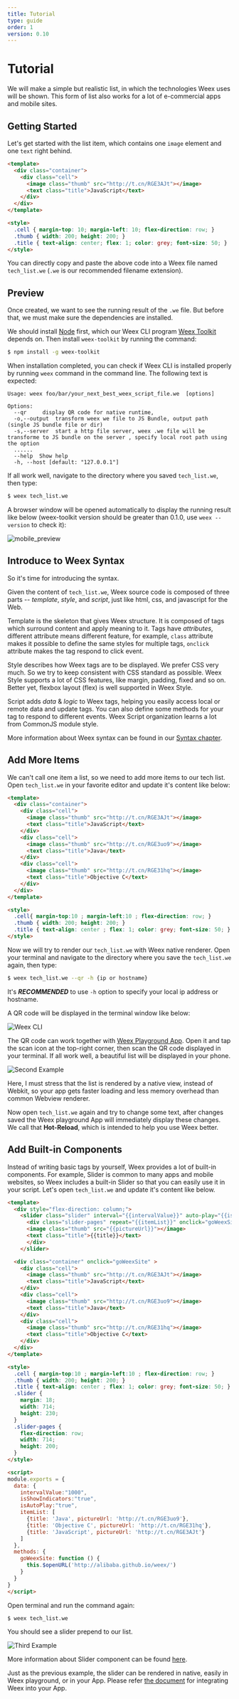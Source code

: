 ```yaml
---
title: Tutorial
type: guide
order: 1
version: 0.10
---
```


# Tutorial

We will make a simple but realistic list, in which the technologies Weex uses will be shown. This form of list also works for a lot of e-commercial apps and mobile sites.

## Getting Started

Let's get started with the list item, which contains one `image` element and one `text` right behind.

```html
<template>
  <div class="container">
    <div class="cell">
      <image class="thumb" src="http://t.cn/RGE3AJt"></image>
      <text class="title">JavaScript</text>
    </div>
  </div>
</template>

<style>
  .cell { margin-top: 10; margin-left: 10; flex-direction: row; }
  .thumb { width: 200; height: 200; }
  .title { text-align: center; flex: 1; color: grey; font-size: 50; }
</style>
```

You can directly copy and paste the above code into a Weex file named `tech_list.we` (`.we` is our recommended filename extension).

## Preview

Once created, we want to see the running result of the `.we` file. But before that, we must make sure the dependencies are installed.

We should install [Node](https://nodejs.org/en/download/) first, which our Weex CLI program [Weex Toolkit](https://www.npmjs.com/package/weex-toolkit) depends on. Then install `weex-toolkit` by running the command:

```bash
$ npm install -g weex-toolkit
```

When installation completed, you can check if Weex CLI is installed properly by running `weex` command in the command line. The following text is expected:

```
Usage: weex foo/bar/your_next_best_weex_script_file.we  [options]

Options:
  --qr     display QR code for native runtime, 
  -o,--output  transform weex we file to JS Bundle, output path (single JS bundle file or dir)
  -s,--server  start a http file server, weex .we file will be transforme to JS bundle on the server , specify local root path using the option  
  ......
  --help  Show help         
  -h, --host [default: "127.0.0.1"]
```

If all work well, navigate to the directory where you saved `tech_list.we`, then type:

```bash
$ weex tech_list.we
```

A browser window will be opened automatically to display the running result like below     (weex-toolkit version should be greater than 0.1.0, use `weex --version` to check it):

![mobile_preview](https://gtms02.alicdn.com/tps/i2/TB1y151LVXXXXXXaXXXoRYgWVXX-495-584.jpg)

## Introduce to Weex Syntax

So it's time for introducing the syntax. 

Given the content of `tech_list.we`, Weex source code is composed of three parts -- *template*, *style*, and *script*, just like html, css, and javascript for the Web.

Template is the skeleton that gives Weex structure. It is composed of tags which surround content and apply meaning to it. Tags have *attributes*, different attribute means different feature, for example, `class` attribute makes it possible to define the same styles for multiple tags, `onclick` attribute makes the tag respond to click event.

Style describes how Weex tags are to be displayed. We prefer CSS very much. So we try to keep consistent with CSS standard as possible. Weex Style supports a lot of CSS features, like margin, padding, fixed and so on. Better yet, flexbox layout (flex) is well supported in Weex Style.

Script adds *data* & *logic* to Weex tags, helping you easily access local or remote data and update tags. You can also define some methods for your tag to respond to different events. Weex Script organization learns a lot from CommonJS module style.

More information about Weex syntax can be found in our [Syntax chapter](./syntax/index.html).

## Add More Items

We can't call one item a list, so we need to add more items to our tech list. Open `tech_list.we` in your favorite editor and update it's content like below:

```html
<template>
  <div class="container">
    <div class="cell">
      <image class="thumb" src="http://t.cn/RGE3AJt"></image>
      <text class="title">JavaScript</text>
    </div>
    <div class="cell">
      <image class="thumb" src="http://t.cn/RGE3uo9"></image>
      <text class="title">Java</text>
    </div>
    <div class="cell">
      <image class="thumb" src="http://t.cn/RGE31hq"></image>
      <text class="title">Objective C</text>
    </div>
  </div>
</template>

<style>
  .cell{ margin-top:10 ; margin-left:10 ; flex-direction: row; }
  .thumb { width: 200; height: 200; }
  .title { text-align: center ; flex: 1; color: grey; font-size: 50; }
</style>
```

Now we will try to  render our  `tech_list.we`  with Weex native renderer.  Open your terminal and  navigate to the directory where you save the `tech_list.we` again, then type:

```bash
$ weex tech_list.we --qr -h {ip or hostname}
```

It's ***RECOMMENDED*** to use `-h` option to specify your local ip address or hostname.

A QR code will be displayed in the terminal window like below:

![Weex CLI](images/tut-cli-qrcode.png)

The QR code can work together with [Weex Playground App](http://alibaba.github.io/weex/download.html). Open it and tap the scan icon at the top-right corner, then scan the QR code displayed in your terminal. If all work well, a beautiful list will be displayed in your phone.

![Second Example](images/tut-second.png)

Here, I must stress that the list is rendered by a native view, instead of Webkit, so your app gets faster loading and less memory overhead than common Webview renderer.

Now open `tech_list.we` again and try to change some text, after changes saved the Weex playground App will immediately display these changes. We call that **Hot-Reload**, which is intended to help you use Weex better.

## Add Built-in Components

Instead of writing basic tags by yourself, Weex provides a lot of built-in components. For example, Slider is common to many apps and mobile websites, so Weex includes a built-in Slider so that you can easily use it in your script. Let's open `tech_list.we` and update it's content like below.

```html
<template>
  <div style="flex-direction: column;">
    <slider class="slider" interval="{{intervalValue}}" auto-play="{{isAutoPlay}}" >
      <div class="slider-pages" repeat="{{itemList}}" onclick="goWeexSite" >
      <image class="thumb" src="{{pictureUrl}}"></image>
      <text class="title">{{title}}</text>
      </div>
    </slider>

  <div class="container" onclick="goWeexSite" >
    <div class="cell">
      <image class="thumb" src="http://t.cn/RGE3AJt"></image>
      <text class="title">JavaScript</text>
    </div>
    <div class="cell">
      <image class="thumb" src="http://t.cn/RGE3uo9"></image>
      <text class="title">Java</text>
    </div>
    <div class="cell">
      <image class="thumb" src="http://t.cn/RGE31hq"></image>
      <text class="title">Objective C</text>
    </div>
  </div>
</template>

<style>
  .cell { margin-top:10 ; margin-left:10 ; flex-direction: row; }
  .thumb { width: 200; height: 200; }
  .title { text-align: center ; flex: 1; color: grey; font-size: 50; }
  .slider {
    margin: 18;
    width: 714;
    height: 230;
  }
  .slider-pages {
    flex-direction: row;
    width: 714;
    height: 200;
  }
</style>

<script>
module.exports = {
  data: {
    intervalValue:"1000",
    isShowIndicators:"true",
    isAutoPlay:"true",
    itemList: [
      {title: 'Java', pictureUrl: 'http://t.cn/RGE3uo9'},
      {title: 'Objective C', pictureUrl: 'http://t.cn/RGE31hq'},
      {title: 'JavaScript', pictureUrl: 'http://t.cn/RGE3AJt'}
    ]
  },
  methods: {
    goWeexSite: function () {
      this.$openURL('http://alibaba.github.io/weex/')
    }
  }
}
</script>
```

Open terminal and run the command again:

```bash
$ weex tech_list.we
```

You should see a slider prepend to our list.

![Third Example](images/tut4.gif)

More information about Slider component can be found [here](../references/components/slider.html).

Just as the previous example, the slider can be rendered in native, easily in Weex playground, or in your App. Please refer [the document](./advanced/integrate-to-android.html) for integrating Weex into your App.
